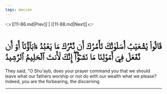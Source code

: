 ```yaml
---
tags: meccan
---
```


👈 [[11-86.md|Prev]] | [[11-88.md|Next]] 👉

# قَالُواْ يَٰشُعَيۡبُ أَصَلَوٰتُكَ تَأۡمُرُكَ أَن نَّتۡرُكَ مَا يَعۡبُدُ ءَابَآؤُنَآ أَوۡ أَن نَّفۡعَلَ فِيٓ أَمۡوَٰلِنَا مَا نَشَـٰٓؤُاْۖ إِنَّكَ لَأَنتَ ٱلۡحَلِيمُ ٱلرَّشِيدُ

They said, "O Shu'ayb, does your prayer command you that we should leave what our fathers worship or not do with our wealth what we please? Indeed, you are the forbearing, the discerning

---

